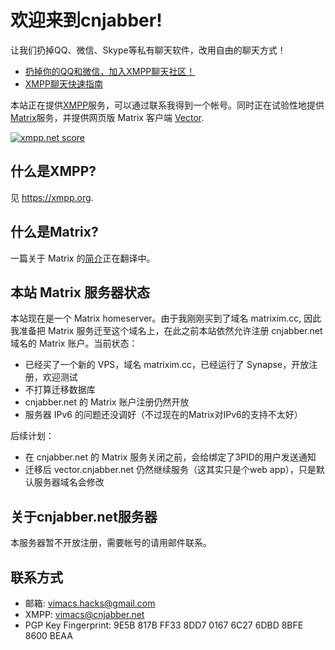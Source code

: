 欢迎来到cnjabber!
================================

让我们扔掉QQ、微信、Skype等私有聊天软件，改用自由的聊天方式！

* [扔掉你的QQ和微信，加入XMPP聊天社区！](https://tonghuix.io/2015/03/xmpp-chat/)
* [XMPP聊天快速指南](https://fedorapeople.org/~tonghuix/pub/xmpp-guide.pdf)

本站正在提供[XMPP](https://xmpp.org)服务，可以通过联系我得到一个帐号。同时正在试验性地提供[Matrix](https://matrix.org)服务，并提供网页版 Matrix 客户端 [Vector](https://vector.cnjabber.net).

<a href='https://xmpp.net/result.php?domain=cnjabber.net&amp;type=client'><img src='https://xmpp.net/badge.php?domain=cnjabber.net' alt='xmpp.net score' /></a>

什么是XMPP?
-----------

见 <https://xmpp.org>.

什么是Matrix?
-------------

一篇关于 Matrix 的[简介](matrix-doc/specification/intro.rst)正在翻译中。

本站 Matrix 服务器状态
----------------------

本站现在是一个 Matrix homeserver。由于我刚刚买到了域名 matrixim.cc, 因此我准备把 Matrix 服务迁至这个域名上，在此之前本站依然允许注册 cnjabber.net 域名的 Matrix 账户。当前状态：

* 已经买了一个新的 VPS，域名 matrixim.cc，已经运行了 Synapse，开放注册，欢迎测试
* 不打算迁移数据库
* cnjabber.net 的 Matrix 账户注册仍然开放
* 服务器 IPv6 的问题还没调好（不过现在的Matrix对IPv6的支持不太好）

后续计划：

* 在 cnjabber.net 的 Matrix 服务关闭之前，会给绑定了3PID的用户发送通知
* 迁移后 vector.cnjabber.net 仍然继续服务（这其实只是个web app），只是默认服务器域名会修改

关于cnjabber.net服务器
--------------------

本服务器暂不开放注册，需要帐号的请用邮件联系。


联系方式
-------

* 邮箱: vimacs.hacks@gmail.com
* XMPP: vimacs@cnjabber.net
* PGP Key Fingerprint: 9E5B 817B FF33 8DD7 0167  6C27 6DBD 8BFE 8600 BEAA

